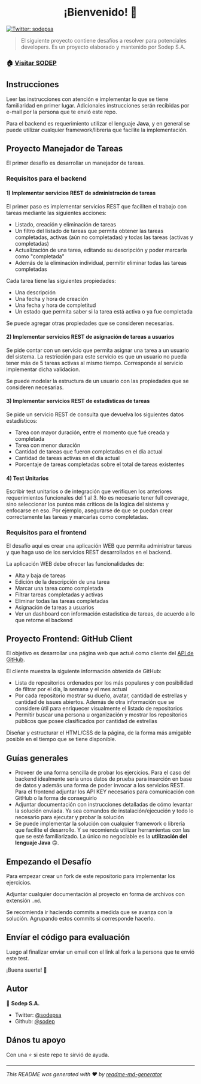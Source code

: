 <h1 align="center">¡Bienvenido! 👋</h1>
<p>
  <a href="https://twitter.com/sodepsa">
    <img alt="Twitter: sodepsa" src="https://img.shields.io/twitter/follow/sodepsa.svg?style=social" target="_blank" />
  </a>
</p>

> El siguiente proyecto contiene desafíos a resolver para potenciales developers. Es un proyecto elaborado y mantenido por Sodep S.A.

### 🏠 [Visitar SODEP](http://sodep.com.py)

## Instrucciones

Leer las instrucciones con atención e implementar lo que se tiene familiaridad en primer lugar. Adicionales instrucciones serán recibidas por e-mail por la persona que te envió este repo.

Para el backend es requerimiento utilizar el lenguaje **Java**, y en general se puede utilizar cualquier framework/librería que facilite la implementación.

## Proyecto Manejador de Tareas

El primer desafío es desarrollar un manejador de tareas.

### Requisitos para el backend

#### 1) Implementar servicios REST de administración de tareas

El primer paso es implementar servicios REST que faciliten el trabajo con tareas mediante las siguientes acciones:

* Listado, creación y eliminación de tareas
* Un filtro del listado de tareas que permita obtener las tareas completadas, activas (aún no completadas) y todas las tareas (activas y completadas)
* Actualización de una tarea, editando su descripción y poder marcarla como "completada"
* Además de la eliminación individual, permitir eliminar todas las tareas completadas

Cada tarea tiene las siguientes propiedades:
* Una descripción
* Una fecha y hora de creación
* Una fecha y hora de completitud
* Un estado que permita saber si la tarea está activa o ya fue completada

Se puede agregar otras propiedades que se consideren necesarias.

#### 2) Implementar servicios REST de asignación de tareas a usuarios

Se pide contar con un servicio que permita asignar una tarea a un usuario del sistema. La restricción para este servicio es que un usuario no pueda tener más de 5 tareas activas al mismo tiempo. Corresponde al servicio implementar dicha validacion.

Se puede modelar la estructura de un usuario con las propiedades que se consideren necesarias.

#### 3) Implementar servicios REST de estadísticas de tareas

Se pide un servicio REST de consulta que devuelva los siguientes datos estadísticos:

* Tarea con mayor duración, entre el momento que fué creada y completada
* Tarea con menor duración
* Cantidad de tareas que fueron completadas en el día actual
* Cantidad de tareas activas en el día actual
* Porcentaje de tareas completadas sobre el total de tareas existentes

#### 4) Test Unitarios

Escribir test unitarios o de integración que verifiquen los anteriores requerimientos funcionales del 1 al 3. No es necesario tener full coverage, sino seleccionar los puntos más críticos de la lógica del sistema y enfocarse en eso. Por ejemplo, asegurarse de que se puedan crear correctamente las tareas y marcarlas como completadas.

### Requisitos para el frontend

El desafío aquí es crear una aplicación WEB que permita administrar tareas y que haga uso de los servicios REST desarrollados en el backend.

La aplicación WEB debe ofrecer las funcionalidades de:
* Alta y baja de tareas
* Edición de la descripción de una tarea
* Marcar una tarea como completada
* Filtrar tareas completadas y activas
* Eliminar todas las tareas completadas
* Asignación de tareas a usuarios
* Ver un dashboard con información estadística de tareas, de acuerdo a lo que retorne el backend

## Proyecto Frontend: GitHub Client

El objetivo es desarrollar una página web que actué como cliente del [API de GitHub](https://developer.github.com/v3/).

El cliente muestra la siguiente información obtenida de GitHub:

* Lista de repositorios ordenados por los más populares y con posibilidad de filtrar por el día, la semana y el mes actual
* Por cada repositorio mostrar su dueño, avatar, cantidad de estrellas y cantidad de issues abiertos. Además de otra información que se considere útil para enriquecer visualmente el listado de repositorios
* Permitir buscar una persona u organización y mostrar los repositorios públicos que posee clasificados por cantidad de estrellas

Diseñar y estructurar el HTML/CSS de la página, de la forma más amigable posible en el tiempo que se tiene disponible.

## Guías generales

* Proveer de una forma sencilla de probar los ejercicios. Para el caso del backend idealmente sería unos datos de prueba para inserción en base de datos y además una forma de poder invocar a los servicios REST. Para el frontend adjuntar los API KEY necesarios para comunicación con GitHub o la forma de conseguirlo 
* Adjuntar documentación con instrucciones detalladas de cómo levantar la solución enviada. Ya sea comandos de instalación/ejecución y todo lo necesario para ejecutar y probar la solución
* Se puede implementar la solución con cualquier framework o librería que facilite el desarrollo. Y se recomienda utilizar herramientas con las que se esté familiarizado. La único no negociable es la **utilización del lenguaje Java** 🙃.

## Empezando el Desafío

Para empezar crear un fork de este repositorio para implementar los ejercicios.

Adjuntar cualquier documentación al proyecto en forma de archivos con extensión `.md`.

Se recomienda ir haciendo commits a medida que se avanza con la solución. Agrupando estos commits si corresponde hacerlo.

## Envíar el código para evaluación

Luego al finalizar enviar un email con el link al fork a la persona que te envió este test.

¡Buena suerte! 🎉

## Autor

👤 **Sodep S.A.**

* Twitter: [@sodepsa](https://twitter.com/sodepsa)
* Github: [@sodep](https://github.com/sodep)

## Dános tu apoyo

Con una ⭐️ si este repo te sirvió de ayuda.

***
_This README was generated with ❤️ by [readme-md-generator](https://github.com/kefranabg/readme-md-generator)_
